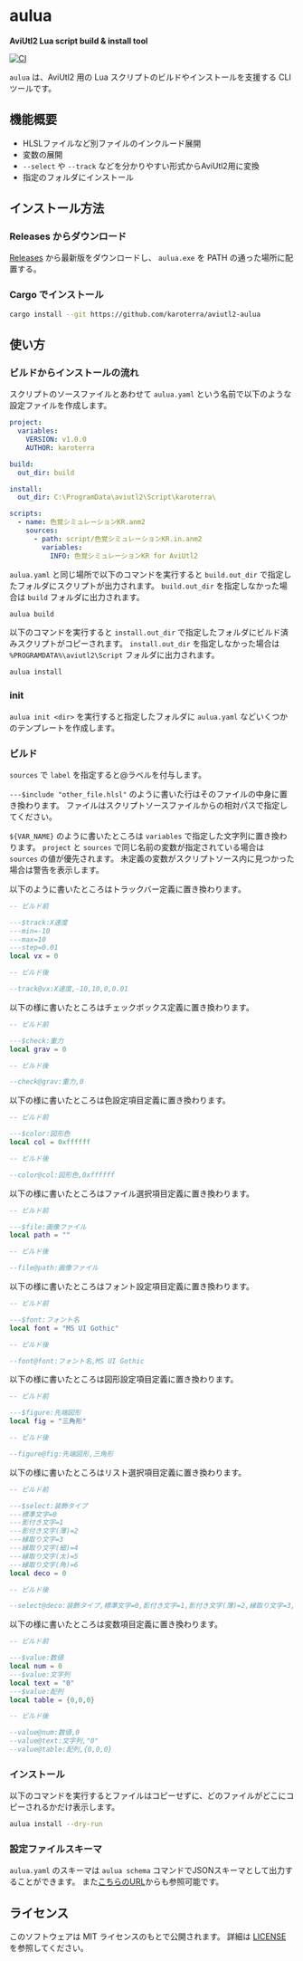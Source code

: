 # aulua

**AviUtl2 Lua script build & install tool**

[![CI](https://github.com/karoterra/aviutl2-aulua/actions/workflows/ci.yaml/badge.svg)](https://github.com/karoterra/aviutl2-aulua/actions/workflows/ci.yaml)

`aulua` は、AviUtl2 用の Lua スクリプトのビルドやインストールを支援する CLI ツールです。

## 機能概要

- HLSLファイルなど別ファイルのインクルード展開
- 変数の展開
- `--select` や `--track` などを分かりやすい形式からAviUtl2用に変換
- 指定のフォルダにインストール

## インストール方法

### Releases からダウンロード

[Releases](https://github.com/karoterra/aviutl2-aulua/releases/) から最新版をダウンロードし、 `aulua.exe` を PATH の通った場所に配置する。

### Cargo でインストール

```bash
cargo install --git https://github.com/karoterra/aviutl2-aulua
```

## 使い方

### ビルドからインストールの流れ

スクリプトのソースファイルとあわせて
`aulua.yaml` という名前で以下のような設定ファイルを作成します。

```yaml
project:
  variables:
    VERSION: v1.0.0
    AUTHOR: karoterra

build:
  out_dir: build

install:
  out_dir: C:\ProgramData\aviutl2\Script\karoterra\

scripts:
  - name: 色覚シミュレーションKR.anm2
    sources:
      - path: script/色覚シミュレーションKR.in.anm2
        variables:
          INFO: 色覚シミュレーションKR for AviUtl2
```

`aulua.yaml` と同じ場所で以下のコマンドを実行すると `build.out_dir` で指定したフォルダにスクリプトが出力されます。
`build.out_dir` を指定しなかった場合は `build` フォルダに出力されます。

```bash
aulua build
```

以下のコマンドを実行すると `install.out_dir` で指定したフォルダにビルド済みスクリプトがコピーされます。
`install.out_dir` を指定しなかった場合は `%PROGRAMDATA%\aviutl2\Script` フォルダに出力されます。

```bash
aulua install
```

### init

`aulua init <dir>` を実行すると指定したフォルダに `aulua.yaml` などいくつかのテンプレートを作成します。

### ビルド

`sources` で `label` を指定すると@ラベルを付与します。

`---$include "other_file.hlsl"` のように書いた行はそのファイルの中身に置き換わります。
ファイルはスクリプトソースファイルからの相対パスで指定してください。

`${VAR_NAME}` のように書いたところは `variables` で指定した文字列に置き換わります。
`project` と `sources` で同じ名前の変数が指定されている場合は `sources` の値が優先されます。
未定義の変数がスクリプトソース内に見つかった場合は警告を表示します。

以下のように書いたところはトラックバー定義に置き換わります。
```lua
-- ビルド前

---$track:X速度
---min=-10
---max=10
---step=0.01
local vx = 0

-- ビルド後

--track@vx:X速度,-10,10,0,0.01
```

以下の様に書いたところはチェックボックス定義に置き換わります。
```lua
-- ビルド前

---$check:重力
local grav = 0

-- ビルド後

--check@grav:重力,0
```

以下の様に書いたところは色設定項目定義に置き換わります。
```lua
-- ビルド前

---$color:図形色
local col = 0xffffff

-- ビルド後

--color@col:図形色,0xffffff
```

以下の様に書いたところはファイル選択項目定義に置き換わります。
```lua
-- ビルド前

---$file:画像ファイル
local path = ""

-- ビルド後

--file@path:画像ファイル
```

以下の様に書いたところはフォント設定項目定義に置き換わります。
```lua
-- ビルド前

---$font:フォント名
local font = "MS UI Gothic"

-- ビルド後

--font@font:フォント名,MS UI Gothic
```

以下の様に書いたところは図形設定項目定義に置き換わります。
```lua
-- ビルド前

---$figure:先端図形
local fig = "三角形"

-- ビルド後

--figure@fig:先端図形,三角形
```

以下の様に書いたところはリスト選択項目定義に置き換わります。
```lua
-- ビルド前

---$select:装飾タイプ
---標準文字=0
---影付き文字=1
---影付き文字(薄)=2
---縁取り文字=3
---縁取り文字(細)=4
---縁取り文字(太)=5
---縁取り文字(角)=6
local deco = 0

-- ビルド後

--select@deco:装飾タイプ,標準文字=0,影付き文字=1,影付き文字(薄)=2,縁取り文字=3,縁取り文字(細)=4,縁取り文字(太)=5,縁取り文字(角)=6
```

以下の様に書いたところは変数項目定義に置き換わります。
```lua
-- ビルド前

---$value:数値
local num = 0
---$value:文字列
local text = "0"
---$value:配列
local table = {0,0,0}

-- ビルド後

--value@num:数値,0
--value@text:文字列,"0"
--value@table:配列,{0,0,0}
```

### インストール

以下のコマンドを実行するとファイルはコピーせずに、どのファイルがどこにコピーされるかだけ表示します。

```bash
aulua install --dry-run
```

### 設定ファイルスキーマ

`aulua.yaml` のスキーマは `aulua schema` コマンドでJSONスキーマとして出力することができます。
また[こちらのURL](https://raw.githubusercontent.com/karoterra/aviutl2-aulua/refs/heads/main/schema/aulua.schema.json)からも参照可能です。

## ライセンス

このソフトウェアは MIT ライセンスのもとで公開されます。
詳細は [LICENSE](LICENSE) を参照してください。
